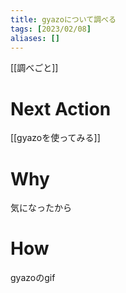 ```yaml
---
title: gyazoについて調べる
tags: [2023/02/08]
aliases: []
---
```


[[調べごと]]
# Next Action
[[gyazoを使ってみる]]
# Why
気になったから
# How
gyazoのgif
